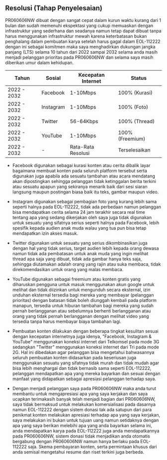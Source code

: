 ## Resolusi (Tahap Penyelesaian)

PR060606NW dibuat dengan sangat cepat dalam kurun waktu kurang dari 1 bulan dan sudah memenuhi ekspektasi yang cukup memuaskan dengan infrastruktur yang sederhana dan seadanya namun tetap dapat dibuat tanpa harus menggunakan infrastruktur mewah karena keterbatasan bukan penghalang dalam pembuatan karya setelah harus gagal dalam EOL-112222 dengan ini sebagai komitmen maka saya menghadirkan dukungan jangka panjang (LTS) selama 10 tahun dari 2022 sampai 2032 selama anda masih menjadi pelanggan prioritas pada PR060606NW dan selama saya masih diberikan umur dalam kehidupan.


Tahun       | Sosial          | Kecepatan Internet  | Status
------------|-----------------|---------------------|-----------------
2022 - 2032 | Facebook        | 1-10Mbps            | 100% (Kurasi)
2022 - 2032 | Instagram       | 1-10Mbps            | 100% (Foto)
2022 - 2032 | Twitter         | 56-64Kbps           | 100% (Thread)
2022 - 2032 | YouTube         | 1-10Mbps            | 100% (Freemium)
2022 - 2032 | -               | Rata-Rata Resolusi  | Terselesaikan

* Facebook digunakan sebagai kurasi konten atau cerita dibalik layar bagaimana membuat konten pada seluruh platform tersebut serta digunakan juga apabila ada sesuatu tambahan atau acara mendatang akan dipostingkan sehingga pelanggan tidak ketinggalan berita terkini atau sesuatu apapun yang sekiranya menarik baik dari sesi siaran langsung maupun postingan biasa baik itu teks, gambar maupun video.

* Instagram digunakan sebagai pembagian foto yang kurang lebih sama seperti halnya pada EOL-112222, tidak ada perbedaan namun pelanggan bisa mendapatkan cerita selama 24 jam terakhir secara real time tentang apa yang sedang dikerjakan oleh saya juga tidak digunakan untuk sesuatu yang sifatnya serius seperti halnya pada Facebook, lebih spesifik kepada audien anak muda walau yang tua pun bisa tetap mendapatkan izin akses masuk.

* Twitter digunakan untuk sesuatu yang serius dikombinasikan juga dengan hal yang tidak serius, target audien lebih kepada orang dewasa namun tidak ada pembatasan untuk anak muda yang ingin melihat thread apa saja yang dibuat, tidak ada gambar hanya teks saja, sehingga diutamakan adalah orang yang rajin atau suka membaca, tidak direkomendasikan untuk orang yang malas membaca.

* YouTube digunakan sebagai freemium atau konten gratis yang diharuskan pengguna untuk masuk menggunakan akun google untuk melihat dan tidak diizinkan untuk mengunduh secara eksternal, izin unduhan eksternal tersedia bagi mereka yang membayar (pelanggan prioritas) dengan batasan tidak boleh diunggah kembali pada platform manapun, tersedia untuk hiburan tambahan bagi mereka yang sudah pernah berlangganan atau sebelumnya berhenti berlangganan atau orang yang tidak pernah berlangganan dengan melihat video yang tersedia tanpa harus membayar biaya tambahan lagi.

* Pembuatan konten dilakukan dengan beberapa tingkat kesulitan sesuai dengan kecepatan internetnya juga idenya, "Facebook, Instagram & YouTube" menggunakan koneksi internet dari Telkomsel pada mode 3G sedangkan "Twitter" menggunakan koneksi internet dari Tri pada mode 2G. Hal ini dibedakan agar pelanggan bisa mengetahui bahwasannya seluruh pembuatan konten didasarkan pada keseriusan juga menggunakan sesuatu yang sifatnya tidak murah dan tidak mudah agar bisa lebih menghargai dan tidak bernasib sama seperti EOL-112222, pelanggan mendapatkan apa yang mereka bayarkan dan sesuai dengan manfaat yang didapatkan sebagai apresiasi pelanggan terhadap saya.

* Dengan menjadi pelanggan saya pada PR060606NW maka anda turut membantu untuk mengapresiasi apa yang saya kerjakan dan saya ucapkan terimakasih banyak telah menjadi bagian dari PR060606NW, saya tidak bermaksud untuk melakukan komersialisasi pada dasarnya namun EOL-112222 dengan sistem donasi tak ada satupun dari para penikmat konten melakukan apresiasi terhadap apa yang saya kerjakan, saya melakukan ini bukan untuk tujuan uang namun setidaknya dengan apa yang saya berikan melebihi apa yang anda bayarkan selama ini, anda mendapatkan karya pada EOL-112222 juga anda mendapatkannya pada PR060606NW, sistem donasi tidak menjadikan anda otomatis bergabung dengan PR060606NW namun hanya berlaku pada EOL-112222 saja. Skema pembayaran konten, serta permintaan khusus dari anda semisal mengetahui resume dan riset terkini juga berbeda.
